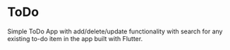 # ToDo
Simple ToDo App with add/delete/update functionality with search for any existing to-do item in the app built with Flutter.
